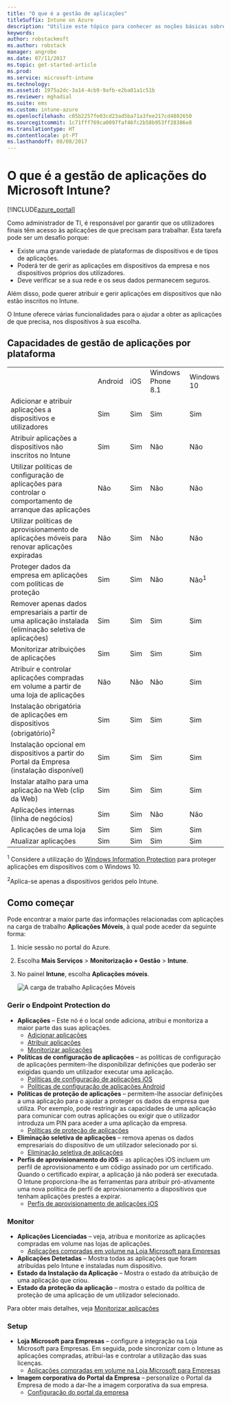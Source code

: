 ```yaml
---
title: "O que é a gestão de aplicações"
titleSuffix: Intune on Azure
description: "Utilize este tópico para conhecer as noções básicas sobre a gestão de aplicações com o Microsoft Intune\""
keywords: 
author: robstackmsft
ms.author: robstack
manager: angrobe
ms.date: 07/11/2017
ms.topic: get-started-article
ms.prod: 
ms.service: microsoft-intune
ms.technology: 
ms.assetid: 1975a2dc-3a14-4cb9-9afb-e2ba01a1c51b
ms.reviewer: mghadial
ms.suite: ems
ms.custom: intune-azure
ms.openlocfilehash: c05b2257fe03cd23ad5ba71a3fee217cd4802650
ms.sourcegitcommit: 1c71fff769ca0097faf46fc2b58b953ff28386e8
ms.translationtype: HT
ms.contentlocale: pt-PT
ms.lasthandoff: 08/08/2017
---
```

# <a name="what-is-microsoft-intune-app-management"></a>O que é a gestão de aplicações do Microsoft Intune?


[!INCLUDE[azure_portal](./includes/azure_portal.md)]


Como administrador de TI, é responsável por garantir que os utilizadores finais têm acesso às aplicações de que precisam para trabalhar. Esta tarefa pode ser um desafio porque:
- Existe uma grande variedade de plataformas de dispositivos e de tipos de aplicações.
- Poderá ter de gerir as aplicações em dispositivos da empresa e nos dispositivos próprios dos utilizadores.
- Deve verificar se a sua rede e os seus dados permanecem seguros.

Além disso, pode querer atribuir e gerir aplicações em dispositivos que não estão inscritos no Intune.

O Intune oferece várias funcionalidades para o ajudar a obter as aplicações de que precisa, nos dispositivos à sua escolha.

## <a name="app-management-capabilities-by-platform"></a>Capacidades de gestão de aplicações por plataforma

||||||
|-|-|-|-|-|
|&nbsp; |Android|iOS|Windows Phone 8.1|Windows 10|
|Adicionar e atribuir aplicações a dispositivos e utilizadores|Sim|Sim|Sim|Sim|
|Atribuir aplicações a dispositivos não inscritos no Intune|Sim|Sim|Não|Não|
|Utilizar políticas de configuração de aplicações para controlar o comportamento de arranque das aplicações|Não|Sim|Não|Não|
|Utilizar políticas de aprovisionamento de aplicações móveis para renovar aplicações expiradas|Não|Sim|Não|Não|
|Proteger dados da empresa em aplicações com políticas de proteção|Sim|Sim|Não|Não<sup>1</sup>|
|Remover apenas dados empresariais a partir de uma aplicação instalada (eliminação seletiva de aplicações)|Sim|Sim|Sim|Sim|
|Monitorizar atribuições de aplicações|Sim|Sim|Sim|Sim|
|Atribuir e controlar aplicações compradas em volume a partir de uma loja de aplicações|Não|Não|Não|Sim|
|Instalação obrigatória de aplicações em dispositivos (obrigatório)<sup>2</sup>|Sim|Sim|Sim|Sim|
|Instalação opcional em dispositivos a partir do Portal da Empresa (instalação disponível)|Sim|Sim|Sim|Sim|
|Instalar atalho para uma aplicação na Web (clip da Web)|Sim|Sim|Sim|Sim|
|Aplicações internas (linha de negócios)|Sim|Sim|Não|Não|
|Aplicações de uma loja|Sim|Sim|Sim|Sim|
|Atualizar aplicações|Sim|Sim|Sim|Sim|

<sup>1</sup> Considere a utilização do [Windows Information Protection](windows-information-protection-configure.md) para proteger aplicações em dispositivos com o Windows 10.

<sup>2</sup>Aplica-se apenas a dispositivos geridos pelo Intune.

## <a name="how-to-get-started"></a>Como começar

Pode encontrar a maior parte das informações relacionadas com aplicações na carga de trabalho **Aplicações Móveis**, à qual pode aceder da seguinte forma:

1. Inicie sessão no portal do Azure.
2. Escolha **Mais Serviços** > **Monitorização + Gestão** > **Intune**.
3. No painel **Intune**, escolha **Aplicações móveis**.

    ![A carga de trabalho Aplicações Móveis](./media/apps-workload.png)

### <a name="manage"></a>Gerir o Endpoint Protection do
- **Aplicações** – Este nó é o local onde adiciona, atribui e monitoriza a maior parte das suas aplicações.
    - [Adicionar aplicações](apps-add.md)
    - [Atribuir aplicações](apps-deploy.md)
    - [Monitorizar aplicações](apps-monitor.md)
- **Políticas de configuração de aplicações** – as políticas de configuração de aplicações permitem-lhe disponibilizar definições que poderão ser exigidas quando um utilizador executar uma aplicação.
    - [Políticas de configuração de aplicações iOS](app-configuration-policies-use-ios.md)
    - [Políticas de configuração de aplicações Android](app-configuration-policies-use-android.md)
- **Políticas de proteção de aplicações** – permitem-lhe associar definições a uma aplicação para o ajudar a proteger os dados da empresa que utiliza. Por exemplo, pode restringir as capacidades de uma aplicação para comunicar com outras aplicações ou exigir que o utilizador introduza um PIN para aceder a uma aplicação da empresa.
    - [Políticas de proteção de aplicações](app-protection-policies.md)
- **Eliminação seletiva de aplicações** – remova apenas os dados empresariais do dispositivo de um utilizador selecionado por si.
    - [Eliminação seletiva de aplicações](apps-selective-wipe.md)
- **Perfis de aprovisionamento do iOS** – as aplicações iOS incluem um perfil de aprovisionamento e um código assinado por um certificado. Quando o certificado expirar, a aplicação já não poderá ser executada. O Intune proporciona-lhe as ferramentas para atribuir pró-ativamente uma nova política de perfil de aprovisionamento a dispositivos que tenham aplicações prestes a expirar.
    - [Perfis de aprovisionamento de aplicações iOS](app-provisioning-profile-ios.md)

### <a name="monitor"></a>Monitor
- **Aplicações Licenciadas** – veja, atribua e monitorize as aplicações compradas em volume nas lojas de aplicações.
    - [Aplicações compradas em volume na Loja Microsoft para Empresas](windows-store-for-business.md)
- **Aplicações Detetadas** – Mostra todas as aplicações que foram atribuídas pelo Intune e instaladas num dispositivo.
- **Estado da Instalação da Aplicação** – Mostra o estado da atribuição de uma aplicação que criou.
- **Estado da proteção da aplicação** – mostra o estado da política de proteção de uma aplicação de um utilizador selecionado.

Para obter mais detalhes, veja [Monitorizar aplicações](apps-monitor.md)

### <a name="setup"></a>Setup
<!--- **iOS VPP Tokens**
    - [iOS volume-purchased apps](vpp-apps-ios.md) --->
- **Loja Microsoft para Empresas** – configure a integração na Loja Microsoft para Empresas. Em seguida, pode sincronizar com o Intune as aplicações compradas, atribuí-las e controlar a utilização das suas licenças.
    - [Aplicações compradas em volume na Loja Microsoft para Empresas](windows-store-for-business.md)
- **Imagem corporativa do Portal da Empresa** – personalize o Portal da Empresa de modo a dar-lhe a imagem corporativa da sua empresa.
    - [Configuração do portal da empresa](company-portal-app.md)
